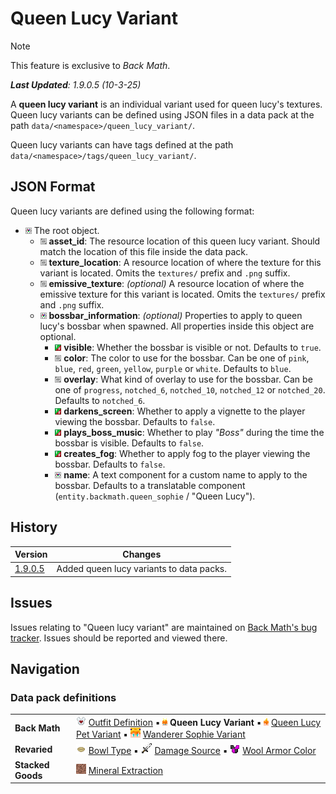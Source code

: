 # Queen Lucy Variant
> [!NOTE]
> This feature is exclusive to *Back Math*.
>
> ***Last Updated**: 1.9.0.5 (10-3-25)*

A **queen lucy variant** is an individual variant used for queen lucy's textures. Queen lucy variants can be defined using JSON files in a data pack at the path `data/<namespace>/queen_lucy_variant/`.

Queen lucy variants can have tags defined at the path `data/<namespace>/tags/queen_lucy_variant/`.

## JSON Format
Queen lucy variants are defined using the following format:

- ![](/Revaried/Docs/Tags/compound_tag.png) The root object.
  - ![](/Revaried/Docs/Tags/string_tag.png) **asset_id**: The resource location of this queen lucy variant. Should match the location of this file inside the data pack.
  - ![](/Revaried/Docs/Tags/string_tag.png) **texture_location**: A resource location of where the texture for this variant is located. Omits the `textures/` prefix and `.png` suffix.
  - ![](/Revaried/Docs/Tags/string_tag.png) **emissive_texture**: *(optional)* A resource location of where the emissive texture for this variant is located. Omits the `textures/` prefix and `.png` suffix.
  - ![](/Revaried/Docs/Tags/compound_tag.png) **bossbar_information**: *(optional)* Properties to apply to queen lucy's bossbar when spawned. All properties inside this object are optional.
    - ![](/Revaried/Docs/Tags/boolean_tag.png) **visible**: Whether the bossbar is visible or not. Defaults to `true`.
    - ![](/Revaried/Docs/Tags/string_tag.png) **color**: The color to use for the bossbar. Can be one of `pink`, `blue`, `red`, `green`, `yellow`, `purple` or `white`. Defaults to `blue`.
    - ![](/Revaried/Docs/Tags/string_tag.png) **overlay**: What kind of overlay to use for the bossbar. Can be one of `progress`, `notched_6`, `notched_10`, `notched_12` or `notched_20`. Defaults to `notched_6`.
    - ![](/Revaried/Docs/Tags/boolean_tag.png) **darkens_screen**: Whether to apply a vignette to the player viewing the bossbar. Defaults to `false`.
    - ![](/Revaried/Docs/Tags/boolean_tag.png) **plays_boss_music**: Whether to play *"Boss"* during the time the bossbar is visible. Defaults to `false`.
    - ![](/Revaried/Docs/Tags/boolean_tag.png) **creates_fog**: Whether to apply fog to the player viewing the bossbar. Defaults to `false`.
    - ![](/Revaried/Docs/Tags/compound_tag.png) **name**: A text component for a custom name to apply to the bossbar. Defaults to a translatable component (`entity.backmath.queen_sophie` / "Queen Lucy").

## History
| Version | Changes |
|---------|---------|
| [1.9.0.5](/Back%20Math/Changelogs/1.9.0.5%20Beta%20-%2028-01-25/Changelog%201.9.0.5.md) | Added queen lucy variants to data packs. |

## Issues
Issues relating to "Queen lucy variant" are maintained on [Back Math's bug tracker](https://github.com/isabellawoods/Back-Math/issues). Issues should be reported and viewed there.

## Navigation
### Data pack definitions
| | |
|-|-|
| **Back Math** | ![](/Textures/navbox/outfit_definition.png) [Outfit Definition](/Back%20Math/Docs/Outfit%20Definition.md) ▪ ![](/Textures/navbox/queen_lucy_variant.png) **Queen Lucy Variant** ▪ ![](/Textures/navbox/queen_lucy_pet_variant.png) [Queen Lucy Pet Variant](/Back%20Math/Docs/Queen%20Lucy%20Pet%20Variant.md) ▪ ![](/Textures/navbox/wanderer_sophie_variant.png) [Wanderer Sophie Variant](/Back%20Math/Docs/Wanderer%20Sophie%20Variant.md) |
| **Revaried** | ![](/Textures/navbox/bowl_type.png) [Bowl Type](/Revaried/Docs/Bowl%20Type.md) ▪ ![](/Textures/navbox/damage_source.png) [Damage Source](/Revaried/Docs/Damage%20Source.md) ▪ ![](/Textures/navbox/wool_armor_color.png) [Wool Armor Color](/Revaried/Docs/Wool%20Armor%20Color.md) |
| **Stacked Goods** | ![](/Textures/navbox/mineral_extraction.png) [Mineral Extraction](/Stacked%20Goods/Docs/Mineral%20Extraction.md) |